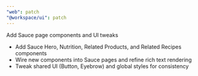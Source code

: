 ```yaml
---
"web": patch
"@workspace/ui": patch
---
```


Add Sauce page components and UI tweaks

- Add Sauce Hero, Nutrition, Related Products, and Related Recipes components
- Wire new components into Sauce pages and refine rich text rendering
- Tweak shared UI (Button, Eyebrow) and global styles for consistency
